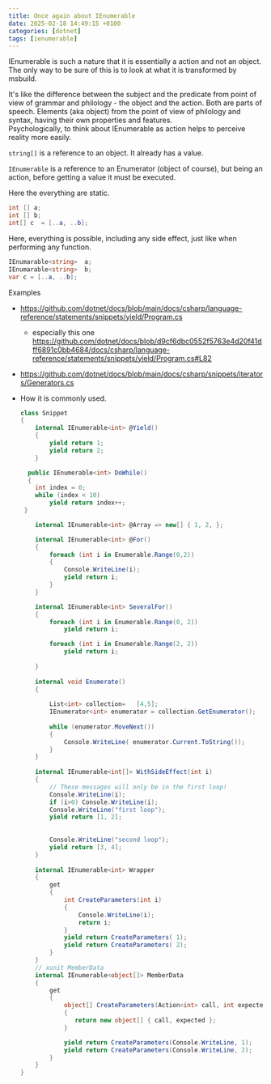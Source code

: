 ```yaml
---
title: Once again about IEnumerable
date: 2025-02-18 14:49:15 +0100
categories: [dotnet]
tags: [ienumerable]
---
```


IEnumerable is such a nature that it is essentially a action and not an object. The only way to be sure of this is to look at what it is transformed by msbuild.

It's like the difference between the subject and the predicate from  point of view  of grammar and philology  - the object and the action. 
Both are parts of speech. Elements (aka object) from the point of view of philology and syntax, having their own properties and features.  
Psychologically, to think about IEnumerable  as action helps to perceive reality more easily.

`string[]` is a reference to an object. It already has a value.

`IEnumerable` is a reference to  an Enumerator (object of course), but being an action, before getting a value it must be executed.
 
Here the everything are  static. 

```csharp
int [] a;
int [] b;
int[] c  = [..a, ..b];
```

Here, everything is possible, including any side effect, just like when performing any function.

```csharp
IEnumarable<string>  a;
IEnumarable<string>  b;
var c = [..a, ..b];
```

Examples
- <https://github.com/dotnet/docs/blob/main/docs/csharp/language-reference/statements/snippets/yield/Program.cs>
	- especially  this one	<https://github.com/dotnet/docs/blob/d9cf6dbc0552f5763e4d20f41dff6891c0bb4684/docs/csharp/language-reference/statements/snippets/yield/Program.cs#L82>
- <https://github.com/dotnet/docs/blob/main/docs/csharp/snippets/iterators/Generators.cs>


- How it is commonly used.
 
	```csharp
	class Snippet
	{
		internal IEnumerable<int> @Yield()
		{
			yield return 1;
			yield return 2;
		}

      public IEnumerable<int> DoWhile()
      {
        int index = 0;
        while (index < 10)
            yield return index++;
     }
	
		internal IEnumerable<int> @Array => new[] { 1, 2, };

		internal IEnumerable<int> @For()
		{
			foreach (int i in Enumerable.Range(0,2))
			{
				Console.WriteLine(i);
				yield return i;
			}
		}

		internal IEnumerable<int> SeveralFor()
		{
			foreach (int i in Enumerable.Range(0, 2))
				yield return i;

			foreach (int i in Enumerable.Range(2, 2))
				yield return i;
			
		}
				
		internal void Enumerate()	
		{
		
			List<int> collection=	[4,5];
			IEnumerator<int> enumerator = collection.GetEnumerator();
			
			while (enumerator.MoveNext())
			{
				Console.WriteLine( enumerator.Current.ToString());
			}
		}
		
		internal IEnumerable<int[]> WithSideEffect(int i)
		{
			// These messages will only be in the first loop!
			Console.WriteLine(i);  
			if (i>0) Console.WriteLine(i);
			Console.WriteLine("first loop");
			yield return [1, 2];
			
			
			Console.WriteLine("second loop");
			yield return [3, 4];
		}
		
		internal IEnumerable<int> Wrapper
		{
			get
			{
				int CreateParameters(int i)
				{
					Console.WriteLine(i);
					return i;
				}
				yield return CreateParameters( 1);
				yield return CreateParameters( 2);
			}
		}
		// xunit MemberData  
		internal IEnumerable<object[]> MemberData
		{
			get
			{
				object[] CreateParameters(Action<int> call, int expected)
				{
				   return new object[] { call, expected };
				}

				yield return CreateParameters(Console.WriteLine, 1);
				yield return CreateParameters(Console.WriteLine, 2);
			}
		}
	}
	```
	

	